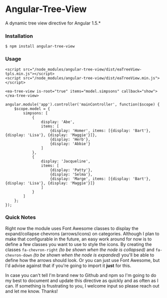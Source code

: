 # Angular-Tree-View
A dynamic tree view directive for Angular 1.5.*

### Installation
```
$ npm install angular-tree-view
```

### Usage
```
<script src="/node_modules/angular-tree-view/dist/eaTreeView-tpls.min.js"></script>
<script src="/node_modules/angular-tree-view/dist/eaTreeView.min.js"></script>

<ea-tree-view is-root="true" items="model.simpsons" callback="show"></ea-tree-view>

angular.module('app').controller('mainController', function($scope) {
    $scope.model = {
        simpsons: [
            {
                display: 'Abe',
                items: [
                    {display: 'Homer', items: [{display: 'Bart'}, {display: 'Lisa'}, {display: 'Maggie'}]},
                    {display: 'Herb'},
                    {display: 'Abbie'}
                ]
            },
            {
                display: 'Jacqueline',
                items: [
                    {display: 'Patty'},
                    {display: 'Selma'},
                    {display: 'Marge', items: [{display: 'Bart'}, {display: 'Lisa'}, {display: 'Maggie'}]}
                ]
            }
        ]
    };
});
```

### Quick Notes
Right now the module uses Font Awesome classes to display the expand/collapse chevrons (arrows/icons) on categories.  Although I plan to make that configurable in the future, an easy work around for now is to define a few classes you want to use to style the icons.  By creating the classes `fa-chevron-right` *(to be shown when the node is collapsed)* and `fa-chevron-down` *(to be shown when the node is expanded)* you'll be able to define how the arrows should look.  Or you can just use Font Awesome, but I'd advise against that if you're going to import it **just** for this.

In case you can't tell I'm brand new to Github and npm so I'm going to do my best to document and update this directive as quickly and as often as I can.  If something is frustrating to you, I welcome input so please reach out and let me know.  Thanks! 